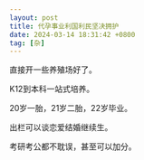 ```yaml
---
layout: post
title: 代孕事业利国利民坚决拥护
date: 2024-03-14 18:31:42 +0800
tag: [杂]
---
```


直接开一些养殖场好了。

K12到本科一站式培养。

20岁一胎，21岁二胎，22岁毕业。

出栏可以谈恋爱结婚继续生。

考研考公都不耽误，甚至可以加分。

